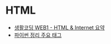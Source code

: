# HTML

<html>
  <head>
    <title>HTML</title>
    <meta charset="utf-8">
  </head>
<body>
  <ul>
    <li><a href="https://dalminni.github.io/HTML/lifecoding_sum.html">생활코딩 WEB1 - HTML & Internet 요약</a></li>
    <li><a href="https://dalminni.github.io/HTML/python_sum tag.html">파이썬 정리 주요 태그</a></li>
  </ul>
</body>
</html>  
  

